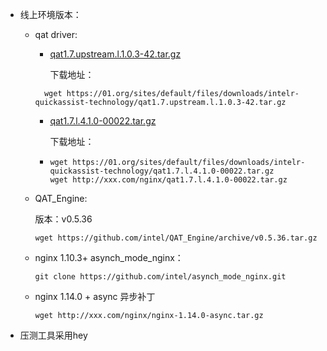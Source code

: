 - 线上环境版本：

  - qat driver:

    - [qat1.7.upstream.l.1.0.3-42.tar.gz](https://01.org/sites/default/files/downloads/intelr-quickassist-technology/qat1.7.upstream.l.1.0.3-42.tar.gz) 

      下载地址：

    ```
      wget https://01.org/sites/default/files/downloads/intelr-quickassist-technology/qat1.7.upstream.l.1.0.3-42.tar.gz
    ```

      

    - [qat1.7.l.4.1.0-00022.tar.gz](https://01.org/sites/default/files/downloads/intelr-quickassist-technology/qat1.7.l.4.1.0-00022.tar.gz) 

      下载地址：

    - ```
      wget https://01.org/sites/default/files/downloads/intelr-quickassist-technology/qat1.7.l.4.1.0-00022.tar.gz
      wget http://xxx.com/nginx/qat1.7.l.4.1.0-00022.tar.gz
      ```

      

  - QAT_Engine:

    版本：v0.5.36

    ```
    wget https://github.com/intel/QAT_Engine/archive/v0.5.36.tar.gz
    ```

    

  - nginx 1.10.3+  asynch_mode_nginx：

    ```
    git clone https://github.com/intel/asynch_mode_nginx.git
    ```

  - nginx 1.14.0 + async 异步补丁

    ```
    wget http://xxx.com/nginx/nginx-1.14.0-async.tar.gz
    ```

  

- 压测工具采用hey

  
